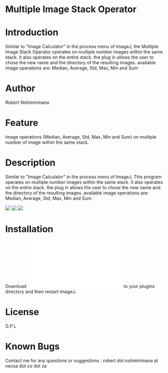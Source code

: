 # Multiple Image Stack Operator

# Introduction

Similar to \"Image Calculator\" in the process menu of ImageJ, the
Multiple Image Stack Operator operates on multiple number images within
the same stack. it also operates on the entire stack. the plug in allows
the user to chose the new name and the directory of the resulting
images. available image operations are: Median, Average, Std, Max, Min
and Sum

# Author

Robert Nshimirimana

# Feature

Image operations (Median, Average, Std, Max, Min and Sum) on multiple
number of image within the same stack.

# Description

Similar to \"Image Calculator\" in the process menu of ImageJ, This
program operates on multiple number images within the same stack. it
also operates on the entire stack. the plug in allows the user to chose
the new name and the directory of the resulting images. available image
operations are: Median, Average, Std, Max, Min and Sum.

![](/plugin/stacks/multi_image_stack_operator/1.jpg)
![](/plugin/stacks/multi_image_stack_operator/2.jpg)
![](/plugin/stacks/multi_image_stack_operator/3.jpg)

# Installation

Download
![](/plugin/stacks/multi_image_stack_operator/multiple_image_stack_operator.class)
to your plugins directory and then restart ImageJ.

# License

G.P.L

# Known Bugs

Contact me for any questions or suggestions : robert dot nshimirimana at
necsa dot co dot za
